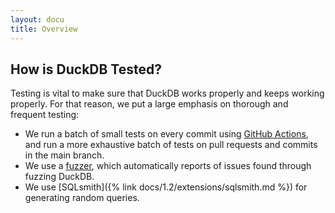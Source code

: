 ```yaml
---
layout: docu
title: Overview
---
```


## How is DuckDB Tested?

Testing is vital to make sure that DuckDB works properly and keeps working properly. For that reason, we put a large emphasis on thorough and frequent testing:
* We run a batch of small tests on every commit using [GitHub Actions](https://github.com/duckdb/duckdb/actions), and run a more exhaustive batch of tests on pull requests and commits in the main branch.
* We use a [fuzzer](https://github.com/duckdb/duckdb-fuzzer), which automatically reports of issues found through fuzzing DuckDB.
* We use [SQLsmith]({% link docs/1.2/extensions/sqlsmith.md %}) for generating random queries.